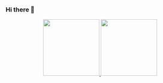### Hi there 👋

<div align="center">
  <a href="https://github.com/juacg">
  <img height="150em" src="https://github-readme-stats.vercel.app/api?username=juacg&show_icons=true&theme=synthwave&include_all_commits=true&count_private=true"/>
  <img height="150em" src="https://github-readme-stats.vercel.app/api/top-langs/?username=juacg&layout=compact&langs_count=7&theme=synthwave"/>
</div>
